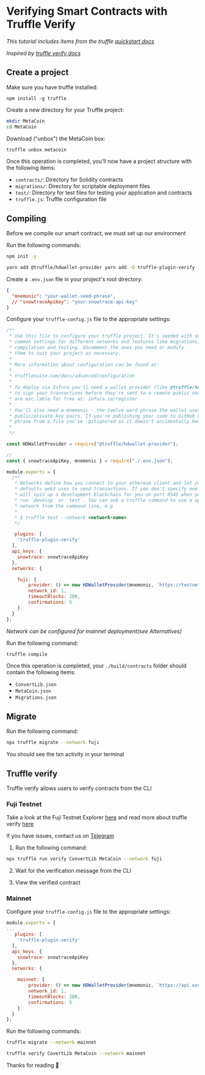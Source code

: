 # Verifying Smart Contracts with Truffle Verify

_This tutorial includes items from the truffle [quickstart docs](https://www.trufflesuite.com/docs/truffle/quickstart)_ 

_Inspired by [truffle verify docs](https://www.npmjs.com/package/truffle-plugin-verify)_


## Create a project

Make sure you have truffle installed:
```
npm install -g truffle
```

Create a new directory for your Truffle project:

```zsh
mkdir MetaCoin
cd MetaCoin
```

Download ("unbox") the MetaCoin box:
```zsh
truffle unbox metacoin
```


Once this operation is completed, you'll now have a project structure with the following items:

* ``contracts/``: Directory for Solidity contracts
* ``migrations/``: Directory for scriptable deployment files
* ``test/``: Directory for test files for testing your application and contracts
* ``truffle.js``: Truffle configuration file

## Compiling
Before we compile our smart contract, we must set up our environment



Run the following commands:

```zsh
npm init -y 
```


```zsh 
yarn add @truffle/hdwallet-provider yarn add -D truffle-plugin-verify 
```



Create a ``.env.json`` file in your project's root directory:

```json
{
  "mnemonic": "your-wallet-seed-phrase",
  // "snowtraceApiKey": "your-snowtrace-api-key"
}
```
<!-- _Get your snowtrace API key [here](https://snowtrace.io/myapikey)_ -->
 

Configure your ``truffle-config.js`` file to the appropriate settings:


```js
/**
 * Use this file to configure your truffle project. It's seeded with some
 * common settings for different networks and features like migrations,
 * compilation and testing. Uncomment the ones you need or modify
 * them to suit your project as necessary.
 *
 * More information about configuration can be found at:
 *
 * trufflesuite.com/docs/advanced/configuration
 *
 * To deploy via Infura you'll need a wallet provider (like @truffle/hdwallet-provider)
 * to sign your transactions before they're sent to a remote public node. Infura accounts
 * are ezc.lable for free at: infura.io/register.
 *
 * You'll also need a mnemonic - the twelve word phrase the wallet uses to generate
 * public/private key pairs. If you're publishing your code to GitHub make sure you load this
 * phrase from a file you've .gitignored so it doesn't accidentally become public.
 *
 */

const HDWalletProvider = require("@truffle/hdwallet-provider");

//
const { snowtraceApiKey, mnemonic } = require("./.env.json");

module.exports = {
  /**
   * Networks define how you connect to your ethereum client and let you set the
   * defaults web3 uses to send transactions. If you don't specify one truffle
   * will spin up a development blockchain for you on port 9545 when you
   * run `develop` or `test`. You can ask a truffle command to use a specific
   * network from the command line, e.g
   *
   * $ truffle test --network <network-name>
   */

   plugins: [
    'truffle-plugin-verify'
  ],
  api_keys: {
    snowtrace: snowtraceApiKey
  },
  networks: {

    fuji: {
        provider: () => new HDWalletProvider(mnemonic, `https://testnet-api.ezchain.com/ext/bc/C/rpc`),
        network_id: 1,
        timeoutBlocks: 200,
        confirmations: 5
    }
  }
};
```
_Network can be configured for mainnet deployment(see Alternatives)_ 
 

Run the following command:

```zsh
truffle compile
```


Once this operation is completed, your ``./build/contracts`` folder should contain the following items:


* ``ConvertLib.json`` 
* ``MetaCoin.json``
* ``Migrations.json``


## Migrate

Run the following command:
```zsh
npx truffle migrate --network fuji
```


You should see the txn activity in your terminal
<!-- ![truffle-verify-txn1](/img/truffle-verify-txn1.png) 

![truffle-verify-txn2](/img/truffle-verify-txn2.png) 

![truffle-verify-txn3](/img/truffle-verify-txn3.png)  -->


## Truffle verify

Truffle verify allows users to verify contracts from the CLI

### Fuji Testnet
Take a look at the Fuji Testnet Explorer [here](https://testnet-cchain-explorer.ezchain.com/) and read more about truffle verify [here](https://github.com/rkalis/truffle-plugin-verify)

If you have issues, contact us on [Telegram](https://t.me/EZChainOfficia)


1. Run the following command:
```zsh
npx truffle run verify ConvertLib MetaCoin --network fuji
```


2. Wait for the verification message from the CLI
<!-- ![truffle-verify-message1](/img/truffle-verify-message1.png) -->



3. View the verified contract
<!-- ![truffle-verify-view-contract](/img/truffle-verify-view-contract.png) -->


### Mainnet 

Configure your ``truffle-config.js`` file to the appropriate settings:

```js
module.exports = {
...
   plugins: [
    'truffle-plugin-verify'
  ],
  api_keys: {
    snowtrace: snowtraceApiKey
  },
  networks: {

    mainnet: {
        provider: () => new HDWalletProvider(mnemonic, `https://api.ezchain.com/ext/bc/C/rpc`),
        network_id: 1,
        timeoutBlocks: 200,
        confirmations: 5
    }
  }
};
```
Run the following commands:
```zsh
truffle migrate --network mainnet
```


```zsh
truffle verify CovertLib MetaCoin --network mainnet
```


Thanks for reading 🔺
